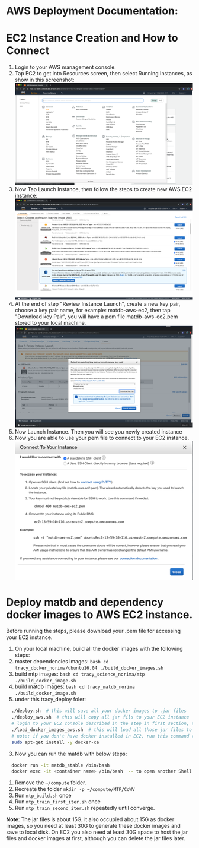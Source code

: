 # AWS Deployment Documentation:
# EC2 Instance Creation and How to Connect

1. Login to your AWS management console.
2. Tap EC2 to get into Resources screen, then select Running Instances, as show in this screenshot: ![AWS Console](./images/aws-screenshot-1.png)
3. Now Tap Launch Instance, then follow the steps to create new AWS EC2 instance:![AWS Console - Create EC2 Instance](./images/aws-screenshot-3.png)
4. At the end of step "Review Instance Launch", create a new key pair, choose a key pair name, for example: matdb-aws-ec2, then tap "Download key Pair", you will have a pem file matdb-aws-ec2.pem stored to your local machine.![AWS Console - Create Key Pair and Download pem file](./images/aws-screenshot-5.png)
5. Now Launch Instance. Then you will see you newly created instance
6. Now you are able to use your pem file to connect to your EC2 instance. ![AWS Console - Connect to EC2](./images/aws-screenshot-6.png)

# Deploy matdb and dependency docker images to AWS EC2 instance.

Before running the steps, please download your .pem file for accessing your EC2 instance.
1. On your local machine, build all the docker images with the following steps:
  1. master dependencies images:
    ```bash
      cd tracy_docker_norima/ubuntu16.04
      ./build_docker_images.sh
    ```
  2.  build mtp images:
    ```bash
      cd tracy_science_norima/mtp
      ./build_docker_image.sh
    ```
  3. build matdb images:
    ```bash
      cd tracy_matdb_norima
      ./build_docker_image.sh
    ```
2. under this tracy_deploy foler:
  ```bash
    ./deploy.sh  # this will save all your docker images to .jar files
    ./deploy_aws.sh  # this will copy all jar fils to your EC2 instance
    # login to your EC2 console described in the step in first section, then run
    ./load_docker_images_aws.sh  # this will load all those jar files to docker
    # note: if you don't have docker installed in EC2, run this command to install docker first
    sudo apt-get install -y docker-ce
  ```
3. Now you can run the matdb with below steps:
  ```bash
    docker run -it matdb_stable /bin/bash
    docker exec -it <container name> /bin/bash  -- to open another Shell to monitor
  ```
 1. Remove the `~/compute` folder.
 2. Recreate the folder `mkdir -p ~/compute/MTP/CoWV`
 3. Run `mtp_build.sh` once
 4. Run `mtp_train_first_iter.sh` once
 5. Run `mtp_train_second_iter.sh` repeatedly until converge.

**Note**: The jar files is about 15G, it also occupied about 15G as docker images, so you need at least 30G to generate these docker images and save to local disk.
On EC2 you also need at least 30G space to host the jar files and docker images at first, although you can delete the jar files later.
